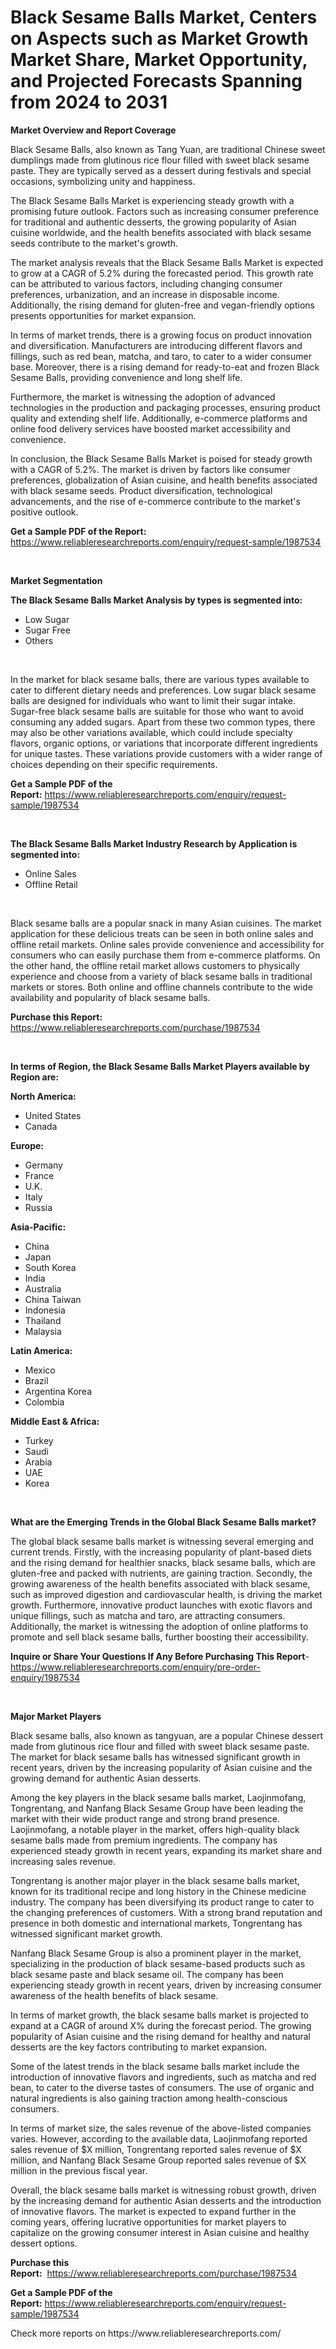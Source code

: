 <p><h1>Black Sesame Balls Market, Centers on Aspects such as Market Growth Market Share, Market Opportunity, and Projected Forecasts Spanning from 2024 to 2031</h1></p><p><strong>Market Overview and Report Coverage</strong></p>
<p><p>Black Sesame Balls, also known as Tang Yuan, are traditional Chinese sweet dumplings made from glutinous rice flour filled with sweet black sesame paste. They are typically served as a dessert during festivals and special occasions, symbolizing unity and happiness.</p><p>The Black Sesame Balls Market is experiencing steady growth with a promising future outlook. Factors such as increasing consumer preference for traditional and authentic desserts, the growing popularity of Asian cuisine worldwide, and the health benefits associated with black sesame seeds contribute to the market's growth.</p><p>The market analysis reveals that the Black Sesame Balls Market is expected to grow at a CAGR of 5.2% during the forecasted period. This growth rate can be attributed to various factors, including changing consumer preferences, urbanization, and an increase in disposable income. Additionally, the rising demand for gluten-free and vegan-friendly options presents opportunities for market expansion.</p><p>In terms of market trends, there is a growing focus on product innovation and diversification. Manufacturers are introducing different flavors and fillings, such as red bean, matcha, and taro, to cater to a wider consumer base. Moreover, there is a rising demand for ready-to-eat and frozen Black Sesame Balls, providing convenience and long shelf life.</p><p>Furthermore, the market is witnessing the adoption of advanced technologies in the production and packaging processes, ensuring product quality and extending shelf life. Additionally, e-commerce platforms and online food delivery services have boosted market accessibility and convenience.</p><p>In conclusion, the Black Sesame Balls Market is poised for steady growth with a CAGR of 5.2%. The market is driven by factors like consumer preferences, globalization of Asian cuisine, and health benefits associated with black sesame seeds. Product diversification, technological advancements, and the rise of e-commerce contribute to the market's positive outlook.</p></p>
<p><strong>Get a Sample PDF of the Report:</strong> <a href="https://www.reliableresearchreports.com/enquiry/request-sample/1987534">https://www.reliableresearchreports.com/enquiry/request-sample/1987534</a></p>
<p>&nbsp;</p>
<p><strong>Market Segmentation</strong></p>
<p><strong>The Black Sesame Balls Market Analysis by types is segmented into:</strong></p>
<p><ul><li>Low Sugar</li><li>Sugar Free</li><li>Others</li></ul></p>
<p>&nbsp;</p>
<p><p>In the market for black sesame balls, there are various types available to cater to different dietary needs and preferences. Low sugar black sesame balls are designed for individuals who want to limit their sugar intake. Sugar-free black sesame balls are suitable for those who want to avoid consuming any added sugars. Apart from these two common types, there may also be other variations available, which could include specialty flavors, organic options, or variations that incorporate different ingredients for unique tastes. These variations provide customers with a wider range of choices depending on their specific requirements.</p></p>
<p><strong>Get a Sample PDF of the Report:</strong>&nbsp;<a href="https://www.reliableresearchreports.com/enquiry/request-sample/1987534">https://www.reliableresearchreports.com/enquiry/request-sample/1987534</a></p>
<p>&nbsp;</p>
<p><strong>The Black Sesame Balls Market Industry Research by Application is segmented into:</strong></p>
<p><ul><li>Online Sales</li><li>Offline Retail</li></ul></p>
<p>&nbsp;</p>
<p><p>Black sesame balls are a popular snack in many Asian cuisines. The market application for these delicious treats can be seen in both online sales and offline retail markets. Online sales provide convenience and accessibility for consumers who can easily purchase them from e-commerce platforms. On the other hand, the offline retail market allows customers to physically experience and choose from a variety of black sesame balls in traditional markets or stores. Both online and offline channels contribute to the wide availability and popularity of black sesame balls.</p></p>
<p><strong>Purchase this Report:</strong>&nbsp; <a href="https://www.reliableresearchreports.com/purchase/1987534">https://www.reliableresearchreports.com/purchase/1987534</a></p>
<p>&nbsp;</p>
<p><strong>In terms of Region, the Black Sesame Balls Market Players available by Region are:</strong></p>
<p>
    <p> <strong> North America: </strong>
        <ul>
            <li>United States</li>
            <li>Canada</li>
        </ul>
        </p> 
    <p> <strong> Europe: </strong>
        <ul>
            <li>Germany</li>
            <li>France</li>
            <li>U.K.</li>
            <li>Italy</li>
            <li>Russia</li>
        </ul>
        </p> 
    <p> <strong> Asia-Pacific: </strong>
        <ul>
            <li>China</li>
            <li>Japan</li>
            <li>South Korea</li>
            <li>India</li>
            <li>Australia</li>
            <li>China Taiwan</li>
            <li>Indonesia</li>
            <li>Thailand</li>
            <li>Malaysia</li>
        </ul>
        </p> 
    <p> <strong> Latin America: </strong>
        <ul>
            <li>Mexico</li>
            <li>Brazil</li>
            <li>Argentina Korea</li>
            <li>Colombia</li>
        </ul>
        </p> 
    <p> <strong> Middle East & Africa: </strong>
        <ul>
            <li>Turkey</li>
            <li>Saudi</li>
            <li>Arabia</li>
            <li>UAE</li>
            <li>Korea</li>
        </ul>
    </p>
    </p>
<p>&nbsp;</p>
<p><strong>What are the Emerging Trends in the Global Black Sesame Balls market?</strong></p>
<p><p>The global black sesame balls market is witnessing several emerging and current trends. Firstly, with the increasing popularity of plant-based diets and the rising demand for healthier snacks, black sesame balls, which are gluten-free and packed with nutrients, are gaining traction. Secondly, the growing awareness of the health benefits associated with black sesame, such as improved digestion and cardiovascular health, is driving the market growth. Furthermore, innovative product launches with exotic flavors and unique fillings, such as matcha and taro, are attracting consumers. Additionally, the market is witnessing the adoption of online platforms to promote and sell black sesame balls, further boosting their accessibility.</p></p>
<p><strong>Inquire or Share Your Questions If Any Before Purchasing This Report</strong>- <a href="https://www.reliableresearchreports.com/enquiry/pre-order-enquiry/1987534">https://www.reliableresearchreports.com/enquiry/pre-order-enquiry/1987534</a></p>
<p>&nbsp;</p>
<p><strong>Major Market Players</strong></p>
<p><p>Black sesame balls, also known as tangyuan, are a popular Chinese dessert made from glutinous rice flour and filled with sweet black sesame paste. The market for black sesame balls has witnessed significant growth in recent years, driven by the increasing popularity of Asian cuisine and the growing demand for authentic Asian desserts.</p><p>Among the key players in the black sesame balls market, Laojinmofang, Tongrentang, and Nanfang Black Sesame Group have been leading the market with their wide product range and strong brand presence. Laojinmofang, a notable player in the market, offers high-quality black sesame balls made from premium ingredients. The company has experienced steady growth in recent years, expanding its market share and increasing sales revenue.</p><p>Tongrentang is another major player in the black sesame balls market, known for its traditional recipe and long history in the Chinese medicine industry. The company has been diversifying its product range to cater to the changing preferences of customers. With a strong brand reputation and presence in both domestic and international markets, Tongrentang has witnessed significant market growth.</p><p>Nanfang Black Sesame Group is also a prominent player in the market, specializing in the production of black sesame-based products such as black sesame paste and black sesame oil. The company has been experiencing steady growth in recent years, driven by increasing consumer awareness of the health benefits of black sesame.</p><p>In terms of market growth, the black sesame balls market is projected to expand at a CAGR of around X% during the forecast period. The growing popularity of Asian cuisine and the rising demand for healthy and natural desserts are the key factors contributing to market expansion.</p><p>Some of the latest trends in the black sesame balls market include the introduction of innovative flavors and ingredients, such as matcha and red bean, to cater to the diverse tastes of consumers. The use of organic and natural ingredients is also gaining traction among health-conscious consumers.</p><p>In terms of market size, the sales revenue of the above-listed companies varies. However, according to the available data, Laojinmofang reported sales revenue of $X million, Tongrentang reported sales revenue of $X million, and Nanfang Black Sesame Group reported sales revenue of $X million in the previous fiscal year.</p><p>Overall, the black sesame balls market is witnessing robust growth, driven by the increasing demand for authentic Asian desserts and the introduction of innovative flavors. The market is expected to expand further in the coming years, offering lucrative opportunities for market players to capitalize on the growing consumer interest in Asian cuisine and healthy dessert options.</p></p>
<p><strong>Purchase this Report:</strong>&nbsp;&nbsp;<a href="https://www.reliableresearchreports.com/purchase/1987534">https://www.reliableresearchreports.com/purchase/1987534</a></p>
<p></p>
<p><strong>Get a Sample PDF of the Report:</strong>&nbsp;<a href="https://www.reliableresearchreports.com/enquiry/request-sample/1987534">https://www.reliableresearchreports.com/enquiry/request-sample/1987534</a></p>
<p>Check more reports on https://www.reliableresearchreports.com/</p>